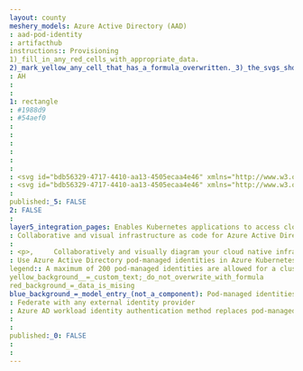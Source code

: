 ```yaml
---
layout: county 
meshery_models: Azure Active Directory (AAD)
: aad-pod-identity
: artifacthub
instructions:: Provisioning
1)_fill_in_any_red_cells_with_appropriate_data.
2)_mark_yellow_any_cell_that_has_a_formula_overwritten._3)_the_svgs_shouldn't_have_xml_header_they_are_added_programmatically_through_workflows: Security & Compliance
: AH
: 
: 
1: rectangle
: #1988d9
: #54aef0
: 
: 
: 
: 
: 
: 
: <svg id="bdb56329-4717-4410-aa13-4505ecaa4e46" xmlns="http://www.w3.org/2000/svg" width="18" height="18" viewBox="0 0 18 18"><defs><linearGradient id="ba2610c3-a45a-4e7e-a0c0-285cfd7e005d" x1="13.25" y1="13.02" x2="8.62" y2="4.25" gradientUnits="userSpaceOnUse"><stop offset="0" stop-color="#1988d9" /><stop offset="0.9" stop-color="#54aef0" /></linearGradient><linearGradient id="bd8f618b-4f2f-4cb7-aff0-2fd2d211326d" x1="11.26" y1="10.47" x2="14.46" y2="15.99" gradientUnits="userSpaceOnUse"><stop offset="0.1" stop-color="#54aef0" /><stop offset="0.29" stop-color="#4fabee" /><stop offset="0.51" stop-color="#41a2e9" /><stop offset="0.74" stop-color="#2a93e0" /><stop offset="0.88" stop-color="#1988d9" /></linearGradient></defs><title>Icon-identity-221</title><polygon points="1.01 10.19 8.93 15.33 16.99 10.17 18 11.35 8.93 17.19 0 11.35 1.01 10.19" fill="#50e6ff" /><polygon points="1.61 9.53 8.93 0.81 16.4 9.54 8.93 14.26 1.61 9.53" fill="#fff" /><polygon points="8.93 0.81 8.93 14.26 1.61 9.53 8.93 0.81" fill="#50e6ff" /><polygon points="8.93 0.81 8.93 14.26 16.4 9.54 8.93 0.81" fill="url(#ba2610c3-a45a-4e7e-a0c0-285cfd7e005d)" /><polygon points="8.93 7.76 16.4 9.54 8.93 14.26 8.93 7.76" fill="#53b1e0" /><polygon points="8.93 14.26 1.61 9.53 8.93 7.76 8.93 14.26" fill="#9cebff" /><polygon points="8.93 17.19 18 11.35 16.99 10.17 8.93 15.33 8.93 17.19" fill="url(#bd8f618b-4f2f-4cb7-aff0-2fd2d211326d)" /></svg>
: <svg id="bdb56329-4717-4410-aa13-4505ecaa4e46" xmlns="http://www.w3.org/2000/svg" width="18" height="18" viewBox="0 0 18 18"> <defs> <linearGradient id="ba2610c3-a45a-4e7e-a0c0-285cfd7e005d" x1="13.25" y1="13.02" x2="8.62" y2="4.25" gradientUnits="userSpaceOnUse"> <stop offset="0" stop-color="#FFF" /> <stop offset="0.9" stop-color="#FFF" /> </linearGradient> <linearGradient id="bd8f618b-4f2f-4cb7-aff0-2fd2d211326d" x1="11.26" y1="10.47" x2="14.46" y2="15.99" gradientUnits="userSpaceOnUse"> <stop offset="0.1" stop-color="#FFF" /> <stop offset="0.29" stop-color="#FFF" /> <stop offset="0.51" stop-color="#FFF" /> <stop offset="0.74" stop-color="#FFF" /> <stop offset="0.88" stop-color="#FFF" /> </linearGradient> </defs> <title>Icon-identity-221</title> <polygon points="1.01 10.19 8.93 15.33 16.99 10.17 18 11.35 8.93 17.19 0 11.35 1.01 10.19" fill="#FFF" /> <polygon points="1.61 9.53 8.93 0.81 16.4 9.54 8.93 14.26 1.61 9.53" fill="#fff" /> <polygon points="8.93 0.81 8.93 14.26 1.61 9.53 8.93 0.81" fill="#FFF" /> <polygon points="8.93 0.81 8.93 14.26 16.4 9.54 8.93 0.81" fill="url(#ba2610c3-a45a-4e7e-a0c0-285cfd7e005d)" /> <polygon points="8.93 7.76 16.4 9.54 8.93 14.26 8.93 7.76" fill="#FFF" /> <polygon points="8.93 14.26 1.61 9.53 8.93 7.76 8.93 14.26" fill="#FFF" /> <polygon points="8.93 17.19 18 11.35 16.99 10.17 8.93 15.33 8.93 17.19" fill="url(#bd8f618b-4f2f-4cb7-aff0-2fd2d211326d)" /> </svg>
: 
published:_5: FALSE
2: FALSE
: 
layer5_integration_pages: Enables Kubernetes applications to access cloud resources securely with Azure Active Directory (AAD).
: Collaborative and visual infrastructure as code for Azure Active Directory (AAD)
: 
: <p>,     Collaboratively and visually diagram your cloud native infrastructure with GitOps-style pipeline integration. Design, test, and manage configuration your Kubernetes-based, containerized applications as a visual topology., </p>, <p>,     Looking for best practice cloud native design and deployment best practices? Choose from thousands of pre-built components in MeshMap. Choose from hundreds of ready-made design patterns by importing templates from Meshery Catalog or use our low code designer, MeshMap, to create and deploy your own cloud native infrastructure designs., </p>
: Use Azure Active Directory pod-managed identities in Azure Kubernetes Service.
legend:: A maximum of 200 pod-managed identities are allowed for a cluster.
yellow_background__=_custom_text;_do_not_overwrite_with_formula
red_background_=_data_is_mising
blue_background_=_model_entry_(not_a_component): Pod-managed identities are available on Linux node pools only.
: Federate with any external identity provider
: Azure AD workload identity authentication method replaces pod-managed identity, which integrates with the Kubernetes native capabilities to federate with any external identity providers on behalf of the application.
: 
: 
published:_0: FALSE
: 
: 
---
```

